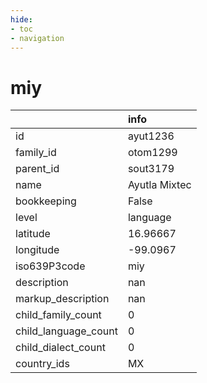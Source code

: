 ```yaml
---
hide:
- toc
- navigation
---
```

# miy
|                      | info          |
|:---------------------|:--------------|
| id                   | ayut1236      |
| family_id            | otom1299      |
| parent_id            | sout3179      |
| name                 | Ayutla Mixtec |
| bookkeeping          | False         |
| level                | language      |
| latitude             | 16.96667      |
| longitude            | -99.0967      |
| iso639P3code         | miy           |
| description          | nan           |
| markup_description   | nan           |
| child_family_count   | 0             |
| child_language_count | 0             |
| child_dialect_count  | 0             |
| country_ids          | MX            |